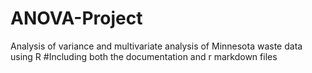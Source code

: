 # ANOVA-Project
Analysis of variance and multivariate analysis of Minnesota waste data using R
#Including both the documentation and r markdown files
